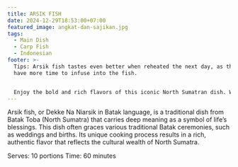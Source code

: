 ```yaml
---
title: ARSIK FISH
date: 2024-12-29T18:53:00+07:00
featured_image: angkat-dan-sajikan.jpg
tags:
  - Main Dish
  - Carp Fish
  - Indonesian
footer: >-
  Tips: Arsik fish tastes even better when reheated the next day, as the spices
  have more time to infuse into the fish.


  Enjoy the bold and rich flavors of this iconic North Sumatran dish. With its abundance of fragrant spices, every bite will bring you closer to the Batak heritage. Don’t forget, this dish becomes even more tastilicious when shared with family!
---
```

Arsik fish, or Dekke Na Niarsik in Batak language, is a traditional dish from Batak Toba (North Sumatra) that carries deep meaning as a symbol of life’s blessings. This dish often graces various traditional Batak ceremonies, such as weddings and births. Its unique cooking process results in a rich, authentic flavor that reflects the cultural wealth of North Sumatra.

Serves: 10 portions
Time: 60 minutes
